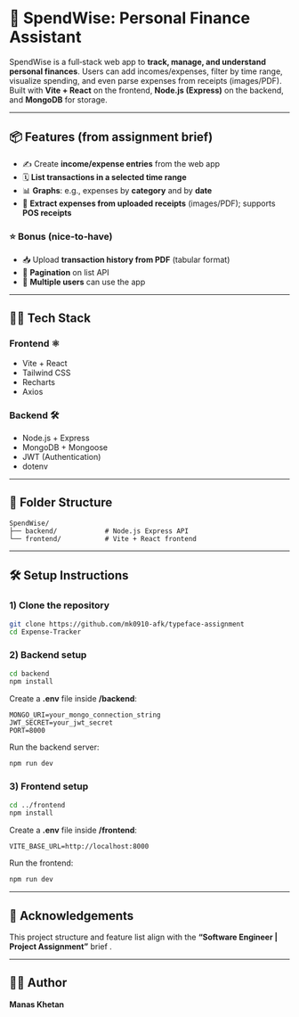 # 💸 SpendWise: Personal Finance Assistant

SpendWise is a full‑stack web app to **track, manage, and understand personal finances**. Users can add incomes/expenses, filter by time range, visualize spending, and even parse expenses from receipts (images/PDF). Built with **Vite + React** on the frontend, **Node.js (Express)** on the backend, and **MongoDB** for storage.

---

## 📦 Features (from assignment brief)

- ✍️ Create **income/expense entries** from the web app
- 🗓️ **List transactions in a selected time range**
- 📊 **Graphs**: e.g., expenses by **category** and by **date**
- 🧾 **Extract expenses from uploaded receipts** (images/PDF); supports **POS receipts**

### ⭐ Bonus (nice‑to‑have)
- 📥 Upload **transaction history from PDF** (tabular format)
- 📜 **Pagination** on list API
- 👥 **Multiple users** can use the app

---

## 🧑‍💻 Tech Stack

### Frontend ⚛️
- Vite + React
- Tailwind CSS
- Recharts
- Axios

### Backend 🛠️
- Node.js + Express
- MongoDB + Mongoose
- JWT (Authentication)
- dotenv

---

## 📁 Folder Structure

```
SpendWise/
├── backend/            # Node.js Express API
└── frontend/           # Vite + React frontend
```

---

## 🛠️ Setup Instructions

### 1) Clone the repository
```bash
git clone https://github.com/mk0910-afk/typeface-assignment
cd Expense-Tracker
```

### 2) Backend setup
```bash
cd backend
npm install
```

Create a **.env** file inside **/backend**:
```env
MONGO_URI=your_mongo_connection_string
JWT_SECRET=your_jwt_secret
PORT=8000
```

Run the backend server:
```bash
npm run dev
```

### 3) Frontend setup
```bash
cd ../frontend
npm install
```

Create a **.env** file inside **/frontend**:
```env
VITE_BASE_URL=http://localhost:8000
```

Run the frontend:
```bash
npm run dev
```

---

## 🙌 Acknowledgements

This project structure and feature list align with the **“Software Engineer | Project Assignment”** brief .

---

## 🧑‍💼 Author

**Manas Khetan**
